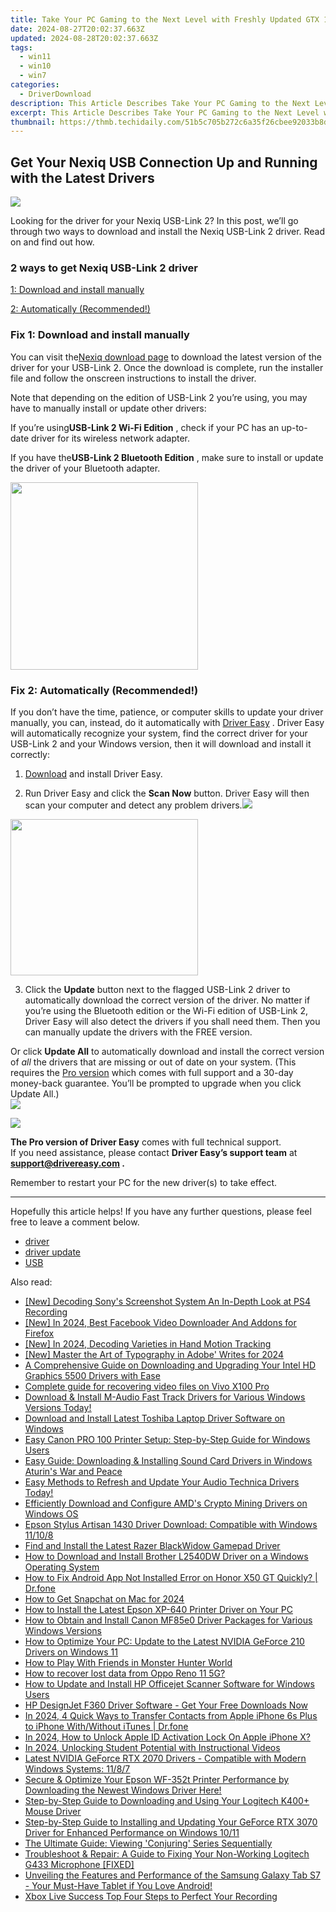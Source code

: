 ```yaml
---
title: Take Your PC Gaming to the Next Level with Freshly Updated GTX 1660 Ti Drivers
date: 2024-08-27T20:02:37.663Z
updated: 2024-08-28T20:02:37.663Z
tags:
  - win11
  - win10
  - win7
categories:
  - DriverDownload
description: This Article Describes Take Your PC Gaming to the Next Level with Freshly Updated GTX 1660 Ti Drivers
excerpt: This Article Describes Take Your PC Gaming to the Next Level with Freshly Updated GTX 1660 Ti Drivers
thumbnail: https://thmb.techidaily.com/51b5c705b272c6a35f26cbee92033b8d25124b814164fccb1a1f598c30e520f7.jpg
---
```


## Get Your Nexiq USB Connection Up and Running with the Latest Drivers

![](https://images.drivereasy.com/wp-content/uploads/2021/05/124034_001.jpg)

 Looking for the driver for your Nexiq USB-Link 2? In this post, we’ll go through two ways to download and install the Nexiq USB-Link 2 driver. Read on and find out how.

### 2 ways to get Nexiq USB-Link 2 driver

[1: Download and install manually](https://tools.techidaily.com/drivereasy/download/)

[2: Automatically (Recommended!)](https://www.drivereasy.com/knowledge/nexiq-usb-link-2-driver-download/#fix2)

### Fix 1: Download and install manually

 You can visit the[Nexiq download page](https://www.nexiq.com/Document/Detail/232) to download the latest version of the driver for your USB-Link 2\. Once the download is complete, run the installer file and follow the onscreen instructions to install the driver.

 Note that depending on the edition of USB-Link 2 you’re using, you may have to manually install or update other drivers:

 If you’re using**USB-Link 2 Wi-Fi Edition** , check if your PC has an up-to-date driver for its wireless network adapter.

 If you have the**USB-Link 2 Bluetooth Edition** , make sure to install or update the driver of your Bluetooth adapter.

<!-- affiliate ads begin -->
<a href="https://coinrule.sjv.io/c/5597632/1958374/18409" target="_top" id="1958374"><img src="//a.impactradius-go.com/display-ad/18409-1958374" border="0" alt="" width="300" height="300"/></a><img height="0" width="0" src="https://imp.pxf.io/i/5597632/1958374/18409" style="position:absolute;visibility:hidden;" border="0" />
<!-- affiliate ads end -->
### Fix 2: Automatically (Recommended!)

 If you don’t have the time, patience, or computer skills to update your driver manually, you can, instead, do it automatically with [Driver Easy](https://tools.techidaily.com/drivereasy/download/) . Driver Easy will automatically recognize your system, find the correct driver for your USB-Link 2 and your Windows version, then it will download and install it correctly:

 1) [Download](https://tools.techidaily.com/drivereasy/download/) and install Driver Easy.

 2) Run Driver Easy and click the **Scan Now** button. Driver Easy will then scan your computer and detect any problem drivers.![](https://images.drivereasy.com/wp-content/uploads/2021/04/1-5.jpg)

<!-- affiliate ads begin -->
<a href="https://printrendy.pxf.io/c/5597632/1453719/17020" target="_top" id="1453719"><img src="//a.impactradius-go.com/display-ad/17020-1453719" border="0" alt="" width="300" height="250"/></a><img height="0" width="0" src="https://imp.pxf.io/i/5597632/1453719/17020" style="position:absolute;visibility:hidden;" border="0" />
<!-- affiliate ads end -->
 3) Click the **Update**  button next to the flagged USB-Link 2 driver to automatically download the correct version of the driver. No matter if you’re using the Bluetooth edition or the Wi-Fi edition of USB-Link 2, Driver Easy will also detect the drivers if you shall need them. Then you can manually update the drivers with the FREE version.

 Or click **Update All** to automatically download and install the correct version of _all_ the drivers that are missing or out of date on your system. (This requires the [Pro version](https://tools.techidaily.com/drivereasy/download/) which comes with full support and a 30-day money-back guarantee. You’ll be prompted to upgrade when you click Update All.)  
![](https://images.drivereasy.com/wp-content/uploads/2021/05/2021-05-14_15-11-09.jpg)

<!-- affiliate ads begin -->
<a href="https://shop.systoolsgroup.com/affiliate.php?ACCOUNT=SYSTOOBY&AFFILIATE=108875&PATH=https%3A%2F%2Fwww.systoolsgroup.com%3FAFFILIATE%3D108875%26RESOURCE%3D%2BSysTools%2BOutlook%2BRecovery"><img src="https://www.systoolsgroup.com/box/outlook-recovery.png" border="0"></a>
<!-- affiliate ads end -->
**The Pro version of Driver Easy** comes with full technical support.  
 If you need assistance, please contact **Driver Easy’s support team** at **[support@drivereasy.com](https://tools.techidaily.com/drivereasy/download/) .**

Remember to restart your PC for the new driver(s) to take effect.

---

 Hopefully this article helps! If you have any further questions, please feel free to leave a comment below.

* [driver](https://tools.techidaily.com/drivereasy/download/)
* [driver update](https://tools.techidaily.com/drivereasy/download/)
* [USB](https://tools.techidaily.com/drivereasy/download/)

<ins class="adsbygoogle"
     style="display:block"
     data-ad-format="autorelaxed"
     data-ad-client="ca-pub-7571918770474297"
     data-ad-slot="1223367746"></ins>



<ins class="adsbygoogle"
     style="display:block"
     data-ad-client="ca-pub-7571918770474297"
     data-ad-slot="8358498916"
     data-ad-format="auto"
     data-full-width-responsive="true"></ins>

<span class="atpl-alsoreadstyle">Also read:</span>
<div><ul>
<li><a href="https://video-capture.techidaily.com/new-decoding-sonys-screenshot-system-an-in-depth-look-at-ps4-recording/"><u>[New] Decoding Sony's Screenshot System  An In-Depth Look at PS4 Recording</u></a></li>
<li><a href="https://facebook-video-content.techidaily.com/new-in-2024-best-facebook-video-downloader-and-addons-for-firefox/"><u>[New] In 2024, Best Facebook Video Downloader And Addons for Firefox</u></a></li>
<li><a href="https://fox-helps.techidaily.com/new-in-2024-decoding-varieties-in-hand-motion-tracking/"><u>[New] In 2024, Decoding Varieties in Hand Motion Tracking</u></a></li>
<li><a href="https://fox-glue.techidaily.com/new-master-the-art-of-typography-in-adobe-writes-for-2024/"><u>[New] Master the Art of Typography in Adobe' Writes for 2024</u></a></li>
<li><a href="https://win-amazing.techidaily.com/a-comprehensive-guide-on-downloading-and-upgrading-your-intel-hd-graphics-5500-drivers-with-ease/"><u>A Comprehensive Guide on Downloading and Upgrading Your Intel HD Graphics 5500 Drivers with Ease</u></a></li>
<li><a href="https://phone-solutions.techidaily.com/complete-guide-for-recovering-video-files-on-vivo-x100-pro-by-fonelab-android-recover-video/"><u>Complete guide for recovering video files on Vivo X100 Pro</u></a></li>
<li><a href="https://win-amazing.techidaily.com/download-and-install-m-audio-fast-track-drivers-for-various-windows-versions-today/"><u>Download & Install M-Audio Fast Track Drivers for Various Windows Versions Today!</u></a></li>
<li><a href="https://win-amazing.techidaily.com/download-and-install-latest-toshiba-laptop-driver-software-on-windows/"><u>Download and Install Latest Toshiba Laptop Driver Software on Windows</u></a></li>
<li><a href="https://win-amazing.techidaily.com/easy-canon-pro-100-printer-setup-step-by-step-guide-for-windows-users/"><u>Easy Canon PRO 100 Printer Setup: Step-by-Step Guide for Windows Users</u></a></li>
<li><a href="https://win-amazing.techidaily.com/easy-guide-downloading-and-installing-sound-card-drivers-in-windows-aturins-war-and-peace/"><u>Easy Guide: Downloading & Installing Sound Card Drivers in Windows Aturin's War and Peace</u></a></li>
<li><a href="https://win-amazing.techidaily.com/1722970588629-easy-methods-to-refresh-and-update-your-audio-technica-drivers-today/"><u>Easy Methods to Refresh and Update Your Audio Technica Drivers Today!</u></a></li>
<li><a href="https://win-amazing.techidaily.com/efficiently-download-and-configure-amds-crypto-mining-drivers-on-windows-os/"><u>Efficiently Download and Configure AMD's Crypto Mining Drivers on Windows OS</u></a></li>
<li><a href="https://win-amazing.techidaily.com/epson-stylus-artisan-1430-driver-download-compatible-with-windows-11108/"><u>Epson Stylus Artisan 1430 Driver Download: Compatible with Windows 11/10/8</u></a></li>
<li><a href="https://win-amazing.techidaily.com/find-and-install-the-latest-razer-blackwidow-gamepad-driver/"><u>Find and Install the Latest Razer BlackWidow Gamepad Driver</u></a></li>
<li><a href="https://win-amazing.techidaily.com/how-to-download-and-install-brother-l2540dw-driver-on-a-windows-operating-system/"><u>How to Download and Install Brother L2540DW Driver on a Windows Operating System</u></a></li>
<li><a href="https://change-location.techidaily.com/how-to-fix-android-app-not-installed-error-on-honor-x50-gt-quickly-drfone-by-drfone-fix-android-problems-fix-android-problems/"><u>How to Fix Android App Not Installed Error on Honor X50 GT Quickly? | Dr.fone</u></a></li>
<li><a href="https://snapchat-videos.techidaily.com/how-to-get-snapchat-on-mac-for-2024/"><u>How to Get Snapchat on Mac for 2024</u></a></li>
<li><a href="https://win-amazing.techidaily.com/how-to-install-the-latest-epson-xp-640-printer-driver-on-your-pc/"><u>How to Install the Latest Epson XP-640 Printer Driver on Your PC</u></a></li>
<li><a href="https://win-amazing.techidaily.com/how-to-obtain-and-install-canon-mf85e0-driver-packages-for-various-windows-versions/"><u>How to Obtain and Install Canon MF85e0 Driver Packages for Various Windows Versions</u></a></li>
<li><a href="https://win-amazing.techidaily.com/how-to-optimize-your-pc-update-to-the-latest-nvidia-geforce-210-drivers-on-windows-11/"><u>How to Optimize Your PC: Update to the Latest NVIDIA GeForce 210 Drivers on Windows 11</u></a></li>
<li><a href="https://tech-renaissance.techidaily.com/how-to-play-with-friends-in-monster-hunter-world/"><u>How to Play With Friends in Monster Hunter World</u></a></li>
<li><a href="https://blog-min.techidaily.com/how-to-recover-lost-data-from-oppo-reno-11-5g-by-fonelab-android-recover-data/"><u>How to recover lost data from Oppo Reno 11 5G?</u></a></li>
<li><a href="https://win-amazing.techidaily.com/how-to-update-and-install-hp-officejet-scanner-software-for-windows-users/"><u>How to Update and Install HP Officejet Scanner Software for Windows Users</u></a></li>
<li><a href="https://win-amazing.techidaily.com/1722963217204-hp-designjet-f360-driver-software-get-your-free-downloads-now/"><u>HP DesignJet F360 Driver Software - Get Your Free Downloads Now</u></a></li>
<li><a href="https://iphone-transfer.techidaily.com/in-2024-4-quick-ways-to-transfer-contacts-from-apple-iphone-6s-plus-to-iphone-withwithout-itunes-drfone-by-drfone-transfer-from-ios/"><u>In 2024, 4 Quick Ways to Transfer Contacts from Apple iPhone 6s Plus to iPhone With/Without iTunes | Dr.fone</u></a></li>
<li><a href="https://activate-lock.techidaily.com/in-2024-how-to-unlock-apple-id-activation-lock-on-apple-iphone-x-by-drfone-ios/"><u>In 2024, How to Unlock Apple ID Activation Lock On Apple iPhone X?</u></a></li>
<li><a href="https://some-skills.techidaily.com/in-2024-unlocking-student-potential-with-instructional-videos/"><u>In 2024, Unlocking Student Potential with Instructional Videos</u></a></li>
<li><a href="https://win-amazing.techidaily.com/latest-nvidia-geforce-rtx-2070-drivers-compatible-with-modern-windows-systems-1187/"><u>Latest NVIDIA GeForce RTX 2070 Drivers - Compatible with Modern Windows Systems: 11/8/7</u></a></li>
<li><a href="https://win-amazing.techidaily.com/1722964681942-secure-and-optimize-your-epson-wf-352t-printer-performance-by-downloading-the-newest-windows-driver-here/"><u>Secure & Optimize Your Epson WF-352t Printer Performance by Downloading the Newest Windows Driver Here!</u></a></li>
<li><a href="https://hardware-help.techidaily.com/step-by-step-guide-to-downloading-and-using-your-logitech-k400plus-mouse-driver/"><u>Step-by-Step Guide to Downloading and Using Your Logitech K400+ Mouse Driver</u></a></li>
<li><a href="https://win-amazing.techidaily.com/step-by-step-guide-to-installing-and-updating-your-geforce-rtx-3070-driver-for-enhanced-performance-on-windows-1011/"><u>Step-by-Step Guide to Installing and Updating Your GeForce RTX 3070 Driver for Enhanced Performance on Windows 10/11</u></a></li>
<li><a href="https://tech-recovery.techidaily.com/the-ultimate-guide-viewing-conjuring-series-sequentially/"><u>The Ultimate Guide: Viewing 'Conjuring' Series Sequentially</u></a></li>
<li><a href="https://win-amazing.techidaily.com/troubleshoot-and-repair-a-guide-to-fixing-your-non-working-logitech-g433-microphone-fixed/"><u>Troubleshoot & Repair: A Guide to Fixing Your Non-Working Logitech G433 Microphone [FIXED]</u></a></li>
<li><a href="https://buynow-help.techidaily.com/unveiling-the-features-and-performance-of-the-samsung-galaxy-tab-s7-your-must-have-tablet-if-you-love-android/"><u>Unveiling the Features and Performance of the Samsung Galaxy Tab S7 - Your Must-Have Tablet if You Love Android!</u></a></li>
<li><a href="https://desktop-recording.techidaily.com/xbox-live-success-top-four-steps-to-perfect-your-recording/"><u>Xbox Live Success  Top Four Steps to Perfect Your Recording</u></a></li>
</ul></div>
